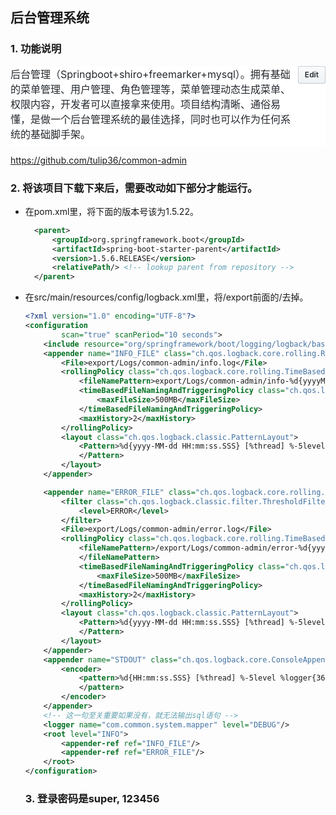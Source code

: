 ##  后台管理系统

### 1. 功能说明

<details id="repo-meta-edit" class="Details-element details-reset js-dropdown-details " style="box-sizing: border-box; display: block; color: rgb(36, 41, 46); font-family: -apple-system, BlinkMacSystemFont, &quot;Segoe UI&quot;, Helvetica, Arial, sans-serif, &quot;Apple Color Emoji&quot;, &quot;Segoe UI Emoji&quot;; font-size: 14px; font-style: normal; font-variant-ligatures: normal; font-variant-caps: normal; font-weight: 400; letter-spacing: normal; orphans: 2; text-align: start; text-indent: 0px; text-transform: none; white-space: normal; widows: 2; word-spacing: 0px; -webkit-text-stroke-width: 0px; background-color: rgb(255, 255, 255); text-decoration-style: initial; text-decoration-color: initial;"><summary class="d-block" style="box-sizing: border-box; display: block !important; cursor: pointer; list-style: none;"><div class="Details-content--closed f4" style="box-sizing: border-box; font-size: 16px !important;"><div class="d-flex flex-items-start" style="box-sizing: border-box; align-items: flex-start !important; display: flex !important;"><span class="flex-auto mb-2" style="box-sizing: border-box; flex: 1 1 auto !important; margin-bottom: 8px !important;"><div class="f4" style="box-sizing: border-box; font-size: 16px !important;"><span class="text-gray-dark mr-2" itemprop="about" style="box-sizing: border-box; color: rgb(36, 41, 46) !important; margin-right: 8px !important;">后台管理（Springboot+shiro+freemarker+mysql）。拥有基础的菜单管理、用户管理、角色管理等，菜单管理动态生成菜单、权限内容，开发者可以直接拿来使用。项目结构清晰、通俗易懂，是做一个后台管理系统的最佳选择，同时也可以作为任何系统的基础脚手架。</span></div></span><span class="btn btn-sm" style="box-sizing: border-box; position: relative; display: inline-block; padding: 3px 10px; font-size: 12px; font-weight: 600; line-height: 20px; white-space: nowrap; vertical-align: middle; cursor: pointer; user-select: none; background-repeat: repeat-x; background-position: -1px -1px; background-size: 110% 110%; border: 1px solid rgba(27, 31, 35, 0.2); border-radius: 0.25em; -webkit-appearance: none; color: rgb(36, 41, 46); background-color: rgb(239, 243, 246); background-image: linear-gradient(-180deg, rgb(250, 251, 252), rgb(239, 243, 246) 90%);">Edit</span></div></div></summary></details>



https://github.com/tulip36/common-admin



### 2. 将该项目下载下来后，需要改动如下部分才能运行。

- 在pom.xml里，将下面的版本号该为1.5.22。

  ```xml
  	<parent>
  		<groupId>org.springframework.boot</groupId>
  		<artifactId>spring-boot-starter-parent</artifactId>
  		<version>1.5.6.RELEASE</version>
  		<relativePath/> <!-- lookup parent from repository -->
  	</parent>
  
  ```

- 在src/main/resources/config/logback.xml里，将/export前面的/去掉。

  ```xml
  <?xml version="1.0" encoding="UTF-8"?>
  <configuration
          scan="true" scanPeriod="10 seconds">
      <include resource="org/springframework/boot/logging/logback/base.xml"/>
      <appender name="INFO_FILE" class="ch.qos.logback.core.rolling.RollingFileAppender">
          <File>export/Logs/common-admin/info.log</File>
          <rollingPolicy class="ch.qos.logback.core.rolling.TimeBasedRollingPolicy">
              <fileNamePattern>export/Logs/common-admin/info-%d{yyyyMMdd}.log.%i</fileNamePattern>
              <timeBasedFileNamingAndTriggeringPolicy class="ch.qos.logback.core.rolling.SizeAndTimeBasedFNATP">
                  <maxFileSize>500MB</maxFileSize>
              </timeBasedFileNamingAndTriggeringPolicy>
              <maxHistory>2</maxHistory>
          </rollingPolicy>
          <layout class="ch.qos.logback.classic.PatternLayout">
              <Pattern>%d{yyyy-MM-dd HH:mm:ss.SSS} [%thread] %-5level %logger{36} -%msg%n
              </Pattern>
          </layout>
      </appender>
  
      <appender name="ERROR_FILE" class="ch.qos.logback.core.rolling.RollingFileAppender">
          <filter class="ch.qos.logback.classic.filter.ThresholdFilter">
              <level>ERROR</level>
          </filter>
          <File>export/Logs/common-admin/error.log</File>
          <rollingPolicy class="ch.qos.logback.core.rolling.TimeBasedRollingPolicy">
              <fileNamePattern>/export/Logs/common-admin/error-%d{yyyyMMdd}.log.%i
              </fileNamePattern>
              <timeBasedFileNamingAndTriggeringPolicy class="ch.qos.logback.core.rolling.SizeAndTimeBasedFNATP">
                  <maxFileSize>500MB</maxFileSize>
              </timeBasedFileNamingAndTriggeringPolicy>
              <maxHistory>2</maxHistory>
          </rollingPolicy>
          <layout class="ch.qos.logback.classic.PatternLayout">
              <Pattern>%d{yyyy-MM-dd HH:mm:ss.SSS} [%thread] %-5level %logger{36} -%msg%n
              </Pattern>
          </layout>
      </appender>
      <appender name="STDOUT" class="ch.qos.logback.core.ConsoleAppender">
          <encoder>
              <pattern>%d{HH:mm:ss.SSS} [%thread] %-5level %logger{36} - %msg%n
              </pattern>
          </encoder>
      </appender>
      <!-- 这一句至关重要如果没有，就无法输出sql语句 -->
      <logger name="com.common.system.mapper" level="DEBUG"/>
      <root level="INFO">
          <appender-ref ref="INFO_FILE"/>
          <appender-ref ref="ERROR_FILE"/>
      </root>
  </configuration>
  ```

  ### 3. 登录密码是super, 123456

  